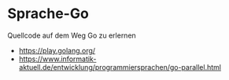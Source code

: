 # Sprache-Go
Quellcode auf dem Weg Go zu erlernen
- https://play.golang.org/
- https://www.informatik-aktuell.de/entwicklung/programmiersprachen/go-parallel.html
